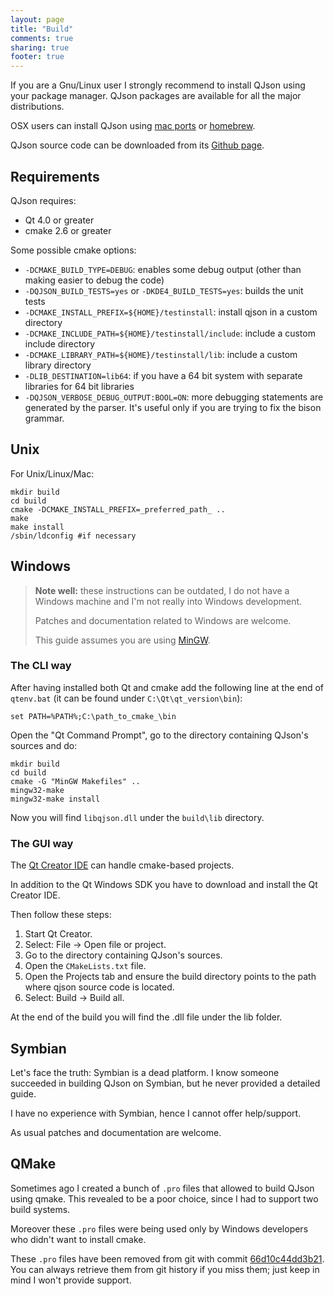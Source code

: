 ```yaml
---
layout: page
title: "Build"
comments: true
sharing: true
footer: true
---
```


If you are a Gnu/Linux user I strongly recommend to install QJson using your
package manager. QJson packages are available for all the major distributions.

OSX users can install QJson using [mac ports](http://www.macports.org) or
[homebrew](http://mxcl.github.com/homebrew/).

QJson source code can be downloaded from its
[Github page](https://github.com/flavio/qjson).

## Requirements
QJson requires:

  - Qt 4.0 or greater
  - cmake 2.6 or greater

Some possible cmake options:

  - `-DCMAKE_BUILD_TYPE=DEBUG`: enables some debug output (other than making
     easier to debug the code)
  - `-DQJSON_BUILD_TESTS=yes` or `-DKDE4_BUILD_TESTS=yes`: builds the unit tests
  - `-DCMAKE_INSTALL_PREFIX=${HOME}/testinstall`: install qjson in a custom directory
  - `-DCMAKE_INCLUDE_PATH=${HOME}/testinstall/include`: include a custom include directory
  - `-DCMAKE_LIBRARY_PATH=${HOME}/testinstall/lib`: include a custom library directory
  - `-DLIB_DESTINATION=lib64`: if you have a 64 bit system with separate
     libraries for 64 bit libraries
  - `-DQJSON_VERBOSE_DEBUG_OUTPUT:BOOL=ON`: more debugging statements are
     generated by the parser. It's useful only if you are trying to fix
     the bison grammar.

## Unix<a name="unix">&nbsp;</a>

For Unix/Linux/Mac:

```
mkdir build
cd build
cmake -DCMAKE_INSTALL_PREFIX=_preferred_path_ ..
make
make install
/sbin/ldconfig #if necessary
```

## Windows<a name="windows">&nbsp;</a>

> **Note well:** these instructions can be outdated, I do not have a Windows
> machine and I'm not really into Windows development.
>
> Patches and documentation related to Windows are welcome.
>
> This guide assumes you are using [MinGW](http://www.mingw.org/).

### The CLI way

After having installed both Qt and cmake add the following line at the end of
`qtenv.bat` (it can be found under `C:\Qt\qt_version\bin`):

```
set PATH=%PATH%;C:\path_to_cmake_\bin
```

Open the "Qt Command Prompt", go to the directory containing QJson's sources
and do:

```
mkdir build
cd build
cmake -G "MinGW Makefiles" ..
mingw32-make
mingw32-make install
```

Now you will find `libqjson.dll` under the `build\lib` directory.

### The GUI way

The [Qt Creator IDE](http://qt.digia.com/Product/Developer-Tools/) can handle
cmake-based projects.

In addition to the Qt Windows SDK you have to download and install the Qt Creator IDE.

Then follow these steps:

  1. Start Qt Creator.
  2. Select: File → Open file or project.
  3. Go to the directory containing QJson's sources.
  4. Open the `CMakeLists.txt` file.
  5. Open the Projects tab and ensure the build directory points to the path
     where qjson source code is located.
  6. Select: Build → Build all.

At the end of the build you will find the .dll file under the lib folder.


## Symbian<a name="symbian">&nbsp;</a>

Let's face the truth: Symbian is a dead platform. I know someone succeeded in
building QJson on Symbian, but he never provided a detailed guide.

I have no experience with Symbian, hence I cannot offer help/support.

As usual patches and documentation  are welcome.


## QMake<a name="qmake">&nbsp;</a>

Sometimes ago I created a bunch of `.pro` files that allowed to build QJson using qmake.
This revealed to be a poor choice, since I had to support two build systems.

Moreover these `.pro` files were being used only by Windows developers who didn't
want to install cmake.

These `.pro` files have been removed from git with commit
[66d10c44dd3b21](https://github.com/flavio/qjson/commit/66d10c44dd3b21d693933f320c32b3c9a175a693).
You can always retrieve them from git history if you miss them; just keep in mind
I won't provide support.

